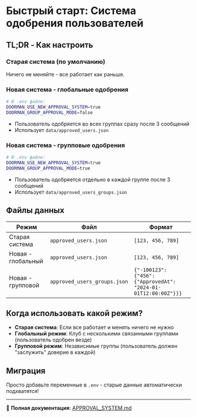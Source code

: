 # Быстрый старт: Система одобрения пользователей

## TL;DR - Как настроить

### Старая система (по умолчанию) 
Ничего не меняйте - все работает как раньше.

### Новая система - глобальные одобрения
```bash
# В .env файле:
DOORMAN_USE_NEW_APPROVAL_SYSTEM=true
DOORMAN_GROUP_APPROVAL_MODE=false
```
- Пользователь одобряется во всех группах сразу после 3 сообщений
- Использует `data/approved_users.json`

### Новая система - групповые одобрения  
```bash
# В .env файле:
DOORMAN_USE_NEW_APPROVAL_SYSTEM=true
DOORMAN_GROUP_APPROVAL_MODE=true
```
- Пользователь одобряется отдельно в каждой группе после 3 сообщений
- Использует `data/approved_users_groups.json`

## Файлы данных

| Режим | Файл | Формат |
|-------|------|--------|
| Старая система | `approved_users.json` | `[123, 456, 789]` |
| Новая - глобальный | `approved_users.json` | `[123, 456, 789]` |
| Новая - групповой | `approved_users_groups.json` | `{"-100123": {"456": {"ApprovedAt": "2024-01-01T12:00:00Z"}}}` |

## Когда использовать какой режим?

- **Старая система**: Если все работает и менять ничего не нужно
- **Глобальный режим**: Клуб с несколькими связанными группами (пользователь одобрен везде)
- **Групповой режим**: Независимые группы (пользователь должен "заслужить" доверие в каждой)

## Миграция

Просто добавьте переменные в `.env` - старые данные автоматически подхватятся!

---

📖 **Полная документация**: [APPROVAL_SYSTEM.md](./APPROVAL_SYSTEM.md) 